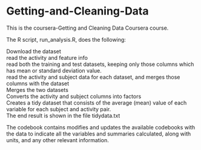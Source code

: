 # Getting-and-Cleaning-Data

This is the coursera-Getting and Cleaning Data Coursera course.   

The R script, run_analysis.R, does the following:

Download the dataset   
read the activity and feature info  
read both the training and test datasets, keeping only those columns which has mean or standard deviation value.  
read the activity and subject data for each dataset, and merges those columns with the dataset   
Merges the two datasets  
Converts the activity and subject columns into factors  
Creates a tidy dataset that consists of the average (mean) value of each variable for each subject and activity pair.  
The end result is shown in the file tidydata.txt  
  
The codebook contains modifies and updates the available codebooks with the data to indicate all the variables and summaries calculated, along with units, and any other relevant information.
